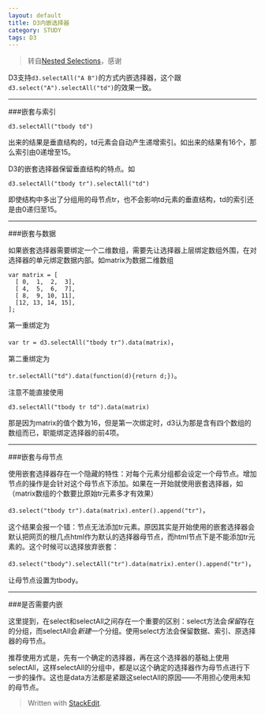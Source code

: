 ```yaml
---
layout: default
title: D3内嵌选择器
category: STUDY
tags: D3
---
```


>转自[Nested Selections](http://bost.ocks.org/mike/nest/)，感谢

D3支持`d3.selectAll("A B")`的方式内嵌选择器，这个跟`d3.select("A").selectAll("td")`的效果一致。

<!-- excerpt -->

---

###嵌套与索引

`d3.selectAll("tbody td")`

出来的结果是垂直结构的，td元素会自动产生递增索引。如出来的结果有16个，那么索引由0递增至15。

D3的嵌套选择器保留垂直结构的特点。如

`d3.selectAll("tbody tr").selectAll("td")`

即使结构中多出了分组用的母节点tr，也不会影响td元素的垂直结构，td的索引还是由0递归至15。

---

###嵌套与数据

如果嵌套选择器需要绑定一个二维数组，需要先让选择器上层绑定数组外围，在对选择器的单元绑定数据内部。如matrix为数据二维数组

```
var matrix = [
  [ 0,  1,  2,  3],
  [ 4,  5,  6,  7],
  [ 8,  9, 10, 11],
  [12, 13, 14, 15],
];
```

第一重绑定为

`var tr = d3.selectAll("tbody tr").data(matrix)`，

第二重绑定为

`tr.selectAll("td").data(function(d){return d;})`。

注意不能直接使用

`d3.selectAll("tbody tr td").data(matrix)`

那是因为matrix的值个数为16，但是第一次绑定时，d3认为那是含有四个数组的数组而已，职能绑定选择器的前4项。

---

###嵌套与母节点

使用嵌套选择器存在一个隐藏的特性：对每个元素分组都会设定一个母节点。增加节点的操作是会针对这个母节点下添加。如果在一开始就使用嵌套选择器，如（matrix数组的个数要比原始tr元素多才有效果）

`d3.select("tbody tr").data(matrix).enter().append("tr")`，

这个结果会报一个错：节点无法添加tr元素。原因其实是开始使用的嵌套选择器会默认把网页的根几点html作为默认的选择器母节点，而html节点下是不能添加tr元素的。这个时候可以选择放弃嵌套：

`d3.select("tbody").selectAll("tr").data(matrix).enter().append("tr")`，

让母节点设置为tbody。

---

###是否需要内嵌

这里提到，在select和selectAll之间存在一个重要的区别：select方法会*保留*存在的分组，而selectAll会*新建*一个分组。使用select方法会保留数据、索引、原选择器的母节点。

推荐使用方式是，先有一个确定的选择器，再在这个选择器的基础上使用selectAll，这样selectAll的分组中，都是以这个确定的选择器作为母节点进行下一步的操作。这也是data方法都是紧跟这selectAll的原因——不用担心使用未知的母节点。



> Written with [StackEdit](https://stackedit.io/).